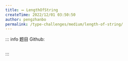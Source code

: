 ```yaml
---
title: ➖ LengthOfString
createTime: 2022/12/01 03:50:50
author: pengzhanbo
permalink: /type-challenges/medium/length-of-string/
---
```


::: info 题目
Github: []()

```ts
```
:::
